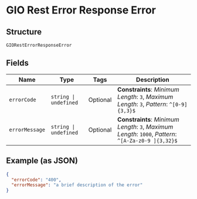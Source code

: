 
# GIO Rest Error Response Error

## Structure

`GIORestErrorResponseError`

## Fields

| Name | Type | Tags | Description |
|  --- | --- | --- | --- |
| `errorCode` | `string \| undefined` | Optional | **Constraints**: *Minimum Length*: `3`, *Maximum Length*: `3`, *Pattern*: `^[0-9]{3,3}$` |
| `errorMessage` | `string \| undefined` | Optional | **Constraints**: *Minimum Length*: `3`, *Maximum Length*: `1000`, *Pattern*: `^[A-Za-z0-9 ]{3,32}$` |

## Example (as JSON)

```json
{
  "errorCode": "400",
  "errorMessage": "a brief description of the error"
}
```

